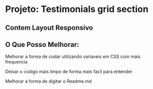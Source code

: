 # Projeto: Testimonials grid section



## Contem Layout Responsivo



## O Que Posso Melhorar:



  <p>Melhorar a forma de codar utilizando variaveis em CSS com mais frequencia</p>

  <p>Deixar o codigo mais limpo de forma mais facil para entender</p>


<p> Melhorar a forma de digitar o Readme.md</p>

